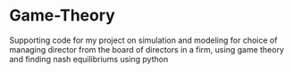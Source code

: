 # Game-Theory
Supporting code for my project on simulation and modeling for choice of managing director from the board of directors
in a firm, using game theory and finding nash equilibriums using python
